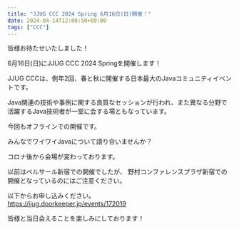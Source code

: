 ```yaml
---
title: "JJUG CCC 2024 Spring 6月16日(日)開催！"
date: 2024-04-14T12:00:50+09:00
tags: ["CCC"]
---
```


皆様お待たせいたしました！

6月16日(日)にJJUG CCC 2024 Springを開催します！

JJUG CCCは、例年2回、春と秋に開催する日本最大のJavaコミュニティイベントです。

Java関連の技術や事例に関する良質なセッションが行われ、また異なる分野で活躍するJava技術者が一堂に会する場ともなっています。

今回もオフラインでの開催です。

みんなでワイワイJavaについて語り合いませんか？

コロナ後から会場が変わっております。

以前はベルサール新宿での開催でしたが、
野村コンファレンスプラザ新宿での開催となっているのにはご注意ください。

以下からお申し込みください。  
https://jjug.doorkeeper.jp/events/172019

皆様と当日会えることを楽しみにしております！
